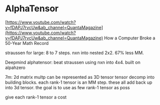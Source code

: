 # AlphaTensor

[https://www.youtube.com/watch?v=fDAPJ7rvcUw&ab_channel=QuantaMagazine](https://www.youtube.com/watch?v=fDAPJ7rvcUw&ab_channel=QuantaMagazine)
How a Computer Broke a 50-Year Math Record

straussen for large: 8 to 7 steps. nxn into nested 2x2. 67% less MM.

Deepmind alphatensor: beat straussen using nxn into 4x4. built on alpahzero

7m: 2d matrix multp can be represented as 3D tensor
tensor decomp into building blocks. each rank-1 tensor is an MM step. these all add back up into 3d tensor. the goal is to use as few rank-1 tensor as poss

give each rank-1 tensor a cost